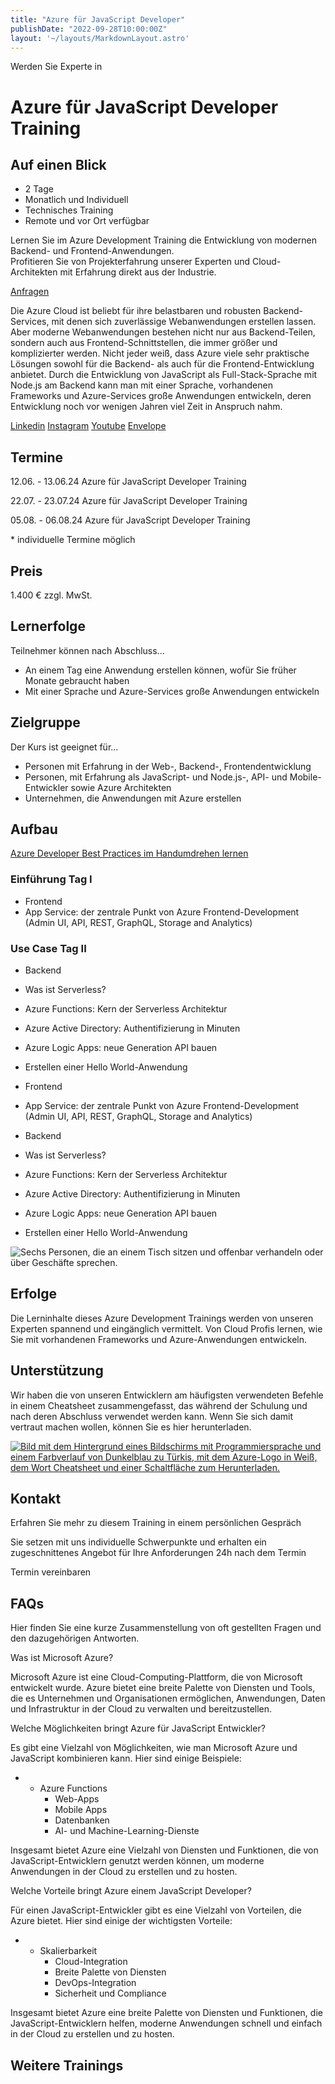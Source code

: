 ```yaml
---
title: "Azure für JavaScript Developer"
publishDate: "2022-09-28T10:00:00Z"
layout: '~/layouts/MarkdownLayout.astro'
---
```


Werden Sie Experte in

# Azure für JavaScript Developer Training

## Auf einen Blick

* 2 Tage
* Monatlich und Individuell
* Technisches Training
* Remote und vor Ort verfügbar

Lernen Sie im Azure Development Training die Entwicklung von modernen Backend- und Frontend-Anwendungen.  
Profitieren Sie von Projekterfahrung unserer Experten und Cloud-Architekten mit Erfahrung direkt aus der Industrie.

[Anfragen](#sec1)

Die Azure Cloud ist beliebt für ihre belastbaren und robusten Backend-Services, mit denen sich zuverlässige Webanwendungen erstellen lassen. Aber moderne Webanwendungen bestehen nicht nur aus Backend-Teilen, sondern auch aus Frontend-Schnittstellen, die immer größer und komplizierter werden. Nicht jeder weiß, dass Azure viele sehr praktische Lösungen sowohl für die Backend- als auch für die Frontend-Entwicklung anbietet. Durch die Entwicklung von JavaScript als Full-Stack-Sprache mit Node.js am Backend kann man mit einer Sprache, vorhandenen Frameworks und Azure-Services große Anwendungen entwickeln, deren Entwicklung noch vor wenigen Jahren viel Zeit in Anspruch nahm.

[](#linksection)[Linkedin](https://www.linkedin.com/company/11759873) [Instagram](https://www.instagram.com/thinkport/) [Youtube](https://www.youtube.com/channel/UCnke3WYRT6bxuMK2t4jw2qQ) [Envelope](mailto:tdrechsel@thinkport.digital)

## Termine

12.06. - 13.06.24 Azure für JavaScript Developer Training

22.07. - 23.07.24 Azure für JavaScript Developer Training

05.08. - 06.08.24 Azure für JavaScript Developer Training

\* individuelle Termine möglich

## Preis

1.400 € zzgl. MwSt.

## Lernerfolge

Teilnehmer können nach Abschluss...

* An einem Tag eine Anwendung erstellen können, wofür Sie früher Monate gebraucht haben
* Mit einer Sprache und Azure-Services große Anwendungen entwickeln

## Zielgruppe

Der Kurs ist geeignet für...

* Personen mit Erfahrung in der Web-, Backend-, Frontendentwicklung
* Personen, mit Erfahrung als JavaScript- und Node.js-, API- und Mobile-Entwickler sowie Azure Architekten
* Unternehmen, die Anwendungen mit Azure erstellen

## Aufbau

[Azure Developer Best Practices im Handumdrehen lernen](https://www.hashicorp.com/)

### Einführung Tag I

* Frontend
* App Service: der zentrale Punkt von Azure Frontend-Development (Admin UI, API, REST, GraphQL, Storage and Analytics)

### Use Case Tag II

* Backend
* Was ist Serverless?
* Azure Functions: Kern der Serverless Architektur
* Azure Active Directory: Authentifizierung in Minuten
* Azure Logic Apps: neue Generation API bauen
* Erstellen einer Hello World-Anwendung

* Frontend
* App Service: der zentrale Punkt von Azure Frontend-Development (Admin UI, API, REST, GraphQL, Storage and Analytics)

* Backend
* Was ist Serverless?
* Azure Functions: Kern der Serverless Architektur
* Azure Active Directory: Authentifizierung in Minuten
* Azure Logic Apps: neue Generation API bauen
* Erstellen einer Hello World-Anwendung

![Sechs Personen, die an einem Tisch sitzen und offenbar verhandeln oder über Geschäfte sprechen.](images/DSC01530-1024x683.jpg)

## Erfolge

Die Lerninhalte dieses Azure Development Trainings werden von unseren Experten spannend und eingänglich vermittelt. Von Cloud Profis lernen, wie Sie mit vorhandenen Frameworks und Azure-Anwendungen entwickeln.

## Unterstützung

Wir haben die von unseren Entwicklern am häufigsten verwendeten Befehle in einem Cheatsheet zusammengefasst, das während der Schulung und nach deren Abschluss verwendet werden kann. Wenn Sie sich damit vertraut machen wollen, können Sie es hier herunterladen.

[![Bild mit dem Hintergrund eines Bildschirms mit Programmiersprache und einem Farbverlauf von Dunkelblau zu Türkis, mit dem Azure-Logo in Weiß, dem Wort Cheatsheet und einer Schaltfläche zum Herunterladen.](images/Azure-3-1024x683.webp)](https://thinkport.digital/wp-content/uploads/2023/11/Azure_Cheatsheet.pdf)

## Kontakt

Erfahren Sie mehr zu diesem Training in einem persönlichen Gespräch

Sie setzen mit uns individuelle Schwerpunkte und erhalten ein zugeschnittenes Angebot für Ihre Anforderungen 24h nach dem Termin

 Termin vereinbaren

## FAQs

Hier finden Sie eine kurze Zusammenstellung von oft gestellten Fragen und den dazugehörigen Antworten.

Was ist Microsoft Azure?

Microsoft Azure ist eine Cloud-Computing-Plattform, die von Microsoft entwickelt wurde. Azure bietet eine breite Palette von Diensten und Tools, die es Unternehmen und Organisationen ermöglichen, Anwendungen, Daten und Infrastruktur in der Cloud zu verwalten und bereitzustellen.

Welche Möglichkeiten bringt Azure für JavaScript Entwickler?

Es gibt eine Vielzahl von Möglichkeiten, wie man Microsoft Azure und JavaScript kombinieren kann. Hier sind einige Beispiele:

* - Azure Functions
    - Web-Apps
    - Mobile Apps
    - Datenbanken
    - AI- und Machine-Learning-Dienste 

Insgesamt bietet Azure eine Vielzahl von Diensten und Funktionen, die von JavaScript-Entwicklern genutzt werden können, um moderne Anwendungen in der Cloud zu erstellen und zu hosten.

Welche Vorteile bringt Azure einem JavaScript Developer?

Für einen JavaScript-Entwickler gibt es eine Vielzahl von Vorteilen, die Azure bietet. Hier sind einige der wichtigsten Vorteile:

* - Skalierbarkeit
    - Cloud-Integration
    - Breite Palette von Diensten
    - DevOps-Integration
    - Sicherheit und Compliance

Insgesamt bietet Azure eine breite Palette von Diensten und Funktionen, die JavaScript-Entwicklern helfen, moderne Anwendungen schnell und einfach in der Cloud zu erstellen und zu hosten.

## Weitere Trainings
